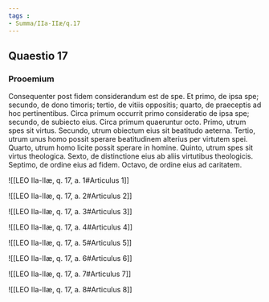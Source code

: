 ```yaml
---
tags : 
- Summa/IIa-IIæ/q.17
---
```


## Quaestio 17

### Prooemium

Consequenter post fidem considerandum est de spe. Et primo, de ipsa spe; secundo, de dono timoris; tertio, de vitiis oppositis; quarto, de praeceptis ad hoc pertinentibus. Circa primum occurrit primo consideratio de ipsa spe; secundo, de subiecto eius. Circa primum quaeruntur octo. Primo, utrum spes sit virtus. Secundo, utrum obiectum eius sit beatitudo aeterna. Tertio, utrum unus homo possit sperare beatitudinem alterius per virtutem spei. Quarto, utrum homo licite possit sperare in homine. Quinto, utrum spes sit virtus theologica. Sexto, de distinctione eius ab aliis virtutibus theologicis. Septimo, de ordine eius ad fidem. Octavo, de ordine eius ad caritatem.

![[LEO IIa-IIæ, q. 17, a. 1#Articulus 1]]

![[LEO IIa-IIæ, q. 17, a. 2#Articulus 2]]

![[LEO IIa-IIæ, q. 17, a. 3#Articulus 3]]

![[LEO IIa-IIæ, q. 17, a. 4#Articulus 4]]

![[LEO IIa-IIæ, q. 17, a. 5#Articulus 5]]

![[LEO IIa-IIæ, q. 17, a. 6#Articulus 6]]

![[LEO IIa-IIæ, q. 17, a. 7#Articulus 7]]

![[LEO IIa-IIæ, q. 17, a. 8#Articulus 8]]


